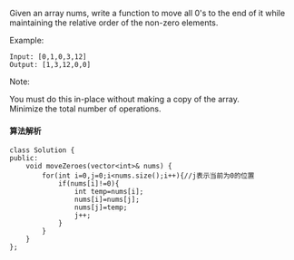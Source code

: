 Given an array nums, write a function to move all 0's to the end of it while maintaining the relative order of the non-zero elements.<br>

Example:<br>
```
Input: [0,1,0,3,12]
Output: [1,3,12,0,0]
```
Note:<br>

You must do this in-place without making a copy of the array.<br>
Minimize the total number of operations.<br>
#### 算法解析
```
class Solution {
public:
    void moveZeroes(vector<int>& nums) {
        for(int i=0,j=0;i<nums.size();i++){//j表示当前为0的位置
            if(nums[i]!=0){
                int temp=nums[i];
                nums[i]=nums[j];
                nums[j]=temp;
                j++;
            }
        }
    }
};
```
